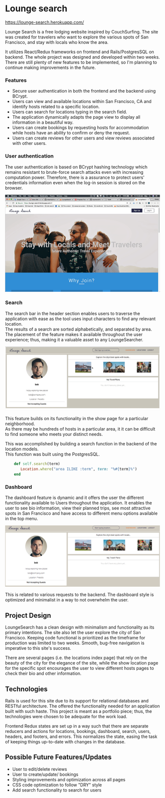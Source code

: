 # Lounge search

https://lounge-search.herokuapp.com/

Lounge Search is a free lodging website inspired by CouchSurfing. 
The site was created for travelers who want to explore the various spots of San Francisco, 
and stay with locals who know the area.
 
It utilizes React/Redux frameworks on frontend and Rails/PostgresSQL on backend.
The whole project was designed and developed within two weeks.
There are still plenty of new features to be implemented, so I'm planning to continue making improvements in the future.

### Features
* Secure user authentication in both the frontend and the backend using BCrypt.
* Users can view and available locations within San Francisco, CA and identify hosts related to a specific location.
* Users can search for locations typing in the search field.
* The application dynamically adapts the page view to display all information in a beautiful way.
* Users can create bookings by requesting hosts for accommodation while hosts have an ability to confirm or deny the request.
* Users can create reviews for other users and view reviews associated with other users.

### User authentication
The user authentication is based on BCrypt hashing technology which remains resistant to brute-force search attacks even with increasing computation power. Therefore, there is a assurance to protect users' credentials information even when the log-in session is stored on the browser.

![](app/assets/images/lounge-search-authentication.gif)

### Search

The search bar in the header section enables users to traverse the application with ease as the tool uses input characters to find any relevant location.  
The results of a search are sorted alphabetically, and separated by area.
The placement of the feature makes it available throughout the user experience; thus, making it a valuable asset to any LoungeSearcher. 

![](app/assets/images/lounge-search-1.gif)

This feature builds on its functionality in the show page for a particular neighborhood.  
As there may be hundreds of hosts in a particular area, it it can be difficult to find someone who meets your distinct needs.  

This was accomplished by building a search function in the backend of the location models.  
This function was built using the PostgresSQL.

```ruby
    def self.search(term)
       Location.where("area ILIKE :term", term: "%#{term}%")
    end 
```    
### Dashboard

The dashboard feature is dynamic and it offers the user the different functionality available to Users
 throughout the application. It enables the user to see bio information, view their planned trips, see most attractive spots in San Francisco and have access to different menu options available in the top menu.

![](app/assets/images/lounge-search-dashboard.png)

This is related to various requests to the backend. The dashboard style is optimized and minimalist in a way to not overwhelm the user.  

## Project Design

LoungeSearch has a clean design with minimalism and functionality as its primary intentions. 
The site also let the user explore the city of San Francisco.  Keeping code functional is prioritized as the timeframe for production was limited to two weeks.  Smooth, bug-free navigation is imperative to this site's success.  

There are several pages (i.e. the locations index page) that rely on the beauty of the city for the elegance of the site, while the show location page for the specific spot encourages the user to view different hosts pages 
to check their bio and other information.

## Technologies

Rails is used for this site due to its support for relational databases and RESTful architecture.  The offered the functionality needed for an application built with such haste.  This project is meant as a portfolio piece; thus, the technologies were chosen to be adequate for the work load.

Frontend Redux states are set up in a way such that there are separate reducers and actions for locations, bookings, dashboard, search, users, headers, and footers, and errors. This normalizes the state, easing the task of keeping things up-to-date with changes in the database.

## Possible Future Features/Updates

* User to edit/delete reviews
* User to create/update/ bookings
* Styling improvements and optimization across all pages
* CSS code optimization to follow "DRY" style
* Add search functionality to search for users
